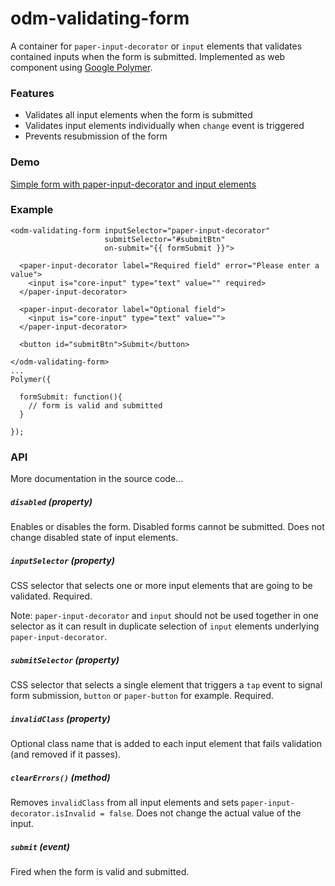 # odm-validating-form

A container for `paper-input-decorator` or `input` elements that validates contained inputs when the form is submitted.
Implemented as web component using [Google Polymer](https://www.polymer-project.org).

### Features

 * Validates all input elements when the form is submitted
 * Validates input elements individually when `change` event is triggered
 * Prevents resubmission of the form

### Demo
[Simple form with paper-input-decorator and input elements](http://oliverdm.github.io/odm-validating-form/demo.html)

### Example

```
<odm-validating-form inputSelector="paper-input-decorator"
                     submitSelector="#submitBtn"
                     on-submit="{{ formSubmit }}">
    
  <paper-input-decorator label="Required field" error="Please enter a value">
    <input is="core-input" type="text" value="" required>
  </paper-input-decorator>
    
  <paper-input-decorator label="Optional field">
    <input is="core-input" type="text" value="">
  </paper-input-decorator>
    
  <button id="submitBtn">Submit</button>
  
</odm-validating-form>
...
Polymer({
  
  formSubmit: function(){
    // form is valid and submitted
  }
  
});
```

### API

More documentation in the source code...

##### `disabled` (property)

Enables or disables the form.
Disabled forms cannot be submitted.
Does not change disabled state of input elements.

##### `inputSelector` (property)

CSS selector that selects one or more input elements that are going to be validated.
Required.

Note: `paper-input-decorator` and `input` should not be used together in one selector as it can result in duplicate selection of `input` elements underlying `paper-input-decorator`.

##### `submitSelector` (property)

CSS selector that selects a single element that triggers a `tap` event to signal form submission, `button` or `paper-button` for example.
Required.

##### `invalidClass` (property)

Optional class name that is added to each input element that fails validation (and removed if it passes).

##### `clearErrors()` (method)

Removes `invalidClass` from all input elements and sets `paper-input-decorator.isInvalid = false`.
Does not change the actual value of the input.

##### `submit` (event)

Fired when the form is valid and submitted.
